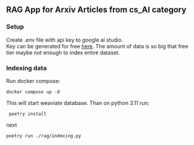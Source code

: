 ## RAG App for Arxiv Articles from cs_AI category
### Setup
Create .env file with api key to google ai studio.  
Key can be generated for free [here](https://aistudio.google.com/app/apikey).
The amount of data is so big that free tier maybe not enough to index entire dataset.
### Indexing data
Run docker compose:
```
docker compose up -d
```
This will start weaviate database.
Than on python 3.11 run:
```
 poetry install
```
next
```
poetry run ./rag/indexing.py
```
